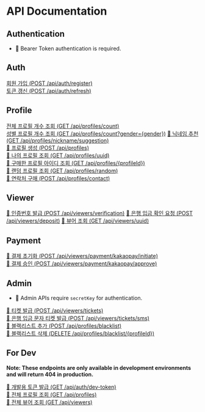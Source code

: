 # API Documentation

## Authentication
- 🔐 Bearer Token authentication is required.

## Auth

[회원 가입 (POST /api/auth/register)](auth/register.md)  
[토큰 갱신 (POST /api/auth/refresh)](auth/refresh.md)

## Profile

[전체 프로필 개수 조회 (GET /api/profiles/count)](profile/count_profile.md)  
[성별 프로필 개수 조회 (GET /api/profiles/count?gender={gender})](profile/count_profile_by_gender.md)
[🔐 닉네임 추천 (GET /api/profiles/nickname/suggestion)](profile/suggest_nickname.md)  
[🔐 프로필 생성 (POST /api/profiles)](profile/create_profile.md)  
[🔐 나의 프로필 조회 (GET /api/profiles/uuid)](profile/get_profile_uuid.md)   
[🔐 구매한 프로필 아이디 조회 (GET /api/profiles/{profileId})](profile/get_profile_id.md)  
[🔐 랜덤 프로필 조회 (GET /api/profiles/random)](profile/get_random_profile.md)  
[🔐 연락처 구매 (POST /api/profiles/contact)](profile/consume_ticket.md)

## Viewer

[🔐 인증번호 발급 (POST /api/viewers/verification)](viewer/issue_verification.md)
[🔐 은행 입금 확인 요청 (POST /api/viewers/deposit)](viewer/issue_ticket_by_deposit_name.md)
[🔐 뷰어 조회 (GET /api/viewers/uuid)](viewer/get_viewer_uuid.md)

## Payment

[🔐 결제 초기화 (POST /api/viewers/payment/kakaopay/initiate)](payment/initiate_payment.md)  
[🔐 결제 승인 (POST /api/viewers/payment/kakaopay/approve)](payment/approve_payment.md)

## Admin

- 🔑 Admin APIs require `secretKey` for authentication.

[🔑 티켓 발급 (POST /api/viewers/tickets)](viewer/issue_ticket.md)  
[🔑 은행 입금 문자 티켓 발급 (POST /api/viewers/tickets/sms)](viewer/issue_ticket_by_bank_deposit_sms.md)   
[🔑 블랙리스트 추가 (POST /api/profiles/blacklist)](profile/add_blacklist.md)  
[🔑 블랙리스트 삭제 (DELETE /api/profiles/blacklist/{profileId})](profile/delete_blacklist.md)

## For Dev

**Note: These endpoints are only available in development environments and will return 404 in production.**

[🔑 개발용 토큰 발급 (GET /api/auth/dev-token)](auth/dev-token.md)  
[🔑 전체 프로필 조회 (GET /api/profiles)](profile/get_all_profile_for_admin.md)  
[🔑 전체 뷰어 조회 (GET /api/viewers)](viewer/get_all_viewer_for_admin.md)
